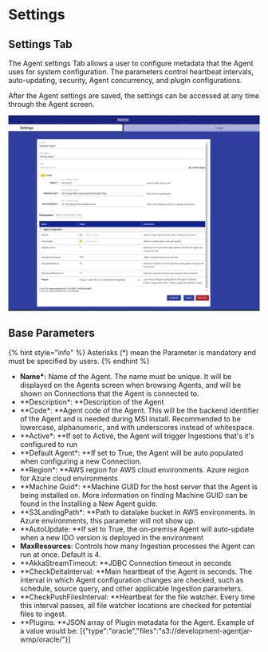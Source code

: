 # Settings

## Settings Tab

The Agent settings Tab allows a user to configure metadata that the Agent uses for system configuration. The parameters control heartbeat intervals, auto-updating, security, Agent concurrency, and plugin configurations.

After the Agent settings are saved, the settings can be accessed at any time through the Agent screen.&#x20;

![](<../../.gitbook/assets/image (353).png>)

## Base Parameters

{% hint style="info" %}
Asterisks (\*) mean the Parameter is mandatory and must be specified by users.
{% endhint %}

* **Name\*:** Name of the Agent. The name must be unique. It will be displayed on the Agents screen when browsing Agents, and will be shown on Connections that the Agent is connected to.
* **Description\*: **Description of the Agent
* **Code\*: **Agent code of the Agent. This will be the backend identifier of the Agent and is needed during MSI install. Recommended to be lowercase, alphanumeric, and with underscores instead of whitespace.
* **Active\*: **If set to Active, the Agent will trigger Ingestions that's it's configured to run
* **Default Agent\*: **If set to True, the Agent will be auto populated when configuring a new Connection.
* **Region\*: **AWS region for AWS cloud environments. Azure region for Azure cloud environments
* **Machine Guid\*: **Machine GUID for the host server that the Agent is being installed on. More information on finding Machine GUID can be found in the Installing a New Agent guide.
* **S3LandingPath\*: **Path to datalake bucket in AWS environments. In Azure environments, this parameter will not show up.
* **AutoUpdate: **If set to True, the on-premise Agent will auto-update when a new IDO version is deployed in the environment
* **MaxResources**: Controls how many Ingestion processes the Agent can run at once. Default is 4.
* **AkkaStreamTimeout: **JDBC Connection timeout in seconds
* **CheckDeltaInterval: **Main heartbeat of the Agent in seconds. The interval in which Agent configuration changes are checked, such as schedule, source query, and other applicable Ingestion parameters.
* **CheckPushFilesInterval: **Heartbeat for the file watcher. Every time this interval passes, all file watcher locations are checked for potential files to ingest.
* **Plugins: **JSON array of Plugin metadata for the Agent. Example of a value would be: \[{"type":"oracle","files":"s3://development-agentjar-wmp/oracle/"}]
